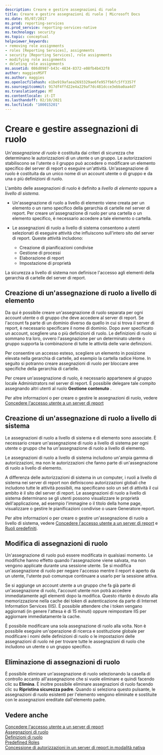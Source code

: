 ```yaml
---
description: Creare e gestire assegnazioni di ruolo
title: Creare e gestire assegnazioni di ruolo | Microsoft Docs
ms.date: 05/07/2017
ms.prod: reporting-services
ms.prod_service: reporting-services-native
ms.technology: security
ms.topic: conceptual
helpviewer_keywords:
- removing role assignments
- roles [Reporting Services], assignments
- security [Reporting Services], role assignments
- modifying role assignments
- deleting role assignments
ms.assetid: 086d0987-b43c-4834-8372-e08fb4b432f8
author: maggiesMSFT
ms.author: maggies
ms.openlocfilehash: e1be919afaea2693329ae6fe957fb6fc5ff3357f
ms.sourcegitcommit: 917df4ffd22e4a229af7dc481dcce3ebba0aa4d7
ms.translationtype: MT
ms.contentlocale: it-IT
ms.lasthandoff: 02/10/2021
ms.locfileid: "100015201"
---
```

# <a name="create-and-manage-role-assignments"></a>Creare e gestire assegnazioni di ruolo

Un'*assegnazione di ruolo* è costituita dai criteri di sicurezza che determinano le autorizzazioni di un utente o un gruppo. Le autorizzazioni stabiliscono se l'utente o il gruppo può accedere o modificare un elemento specifico del server di report o eseguire un'attività. Un'assegnazione di ruolo è costituita da un unico nome di un account utente o di gruppo e da una o più definizioni di ruolo.

L'ambito delle assegnazioni di ruolo è definito a *livello di elemento* oppure a *livello di sistema*.

- Un'assegnazione di ruolo a livello di elemento viene creata per un elemento o un ramo specifico della gerarchia di cartelle nel server di report. Per creare un'assegnazione di ruolo per una cartella o un elemento specifico, è necessario accedere a tale elemento o cartella.

- Le assegnazioni di ruolo a livello di sistema consentono a utenti selezionati di eseguire attività che influiscono sull'intero sito del server di report. Queste attività includono:
  - Creazione di pianificazioni condivise
  - Gestione di processi
  - Elaborazione di report
  - Impostazione di proprietà

La sicurezza a livello di sistema non definisce l'accesso agli elementi della gerarchia di cartelle del server di report.

## <a name="creating-an-item-level-role-assignment"></a>Creazione di un'assegnazione di ruolo a livello di elemento

Da qui è possibile creare un'assegnazione di ruolo separata per ogni account utente o di gruppo che deve accedere al server di report. Se l'account fa parte di un dominio diverso da quello in cui si trova il server di report, è necessario specificare il nome di dominio. Dopo aver specificato un account, scegliere una o più definizioni di ruolo. Le definizioni di ruolo si sommano tra loro, ovvero l'assegnazione per un determinato utente o gruppo supporta la combinazione di tutte le attività delle varie definizioni.

Per consentire un accesso esteso, scegliere un elemento in posizione elevata nella gerarchia di cartelle, ad esempio la cartella radice Home. In seguito si potranno creare assegnazioni di ruolo per bloccare aree specifiche della gerarchia di cartelle.

Per creare un'assegnazione di ruolo, è necessario appartenere al gruppo locale Administrators nel server di report. È possibile delegare tale compito assegnando altri utenti al ruolo **Gestione contenuto** .

Per altre informazioni o per creare o gestire le assegnazioni di ruolo, vedere [Concedere l'accesso utente a un server di report](../../reporting-services/security/grant-user-access-to-a-report-server.md)
  
## <a name="creating-a-system-level-role-assignment"></a>Creazione di un'assegnazione di ruolo a livello di sistema

Le assegnazioni di ruolo a livello di sistema e di elemento sono associate. È necessario creare un'assegnazione di ruolo a livello di sistema per ogni utente o gruppo che ha un'assegnazione di ruolo a livello di elemento.

Le assegnazioni di ruolo a livello di sistema includono un'ampia gamma di autorizzazioni, ma non le autorizzazioni che fanno parte di un'assegnazione di ruolo a livello di elemento.

A differenza delle autorizzazioni di sistema in un computer, i ruoli a livello di sistema nei server di report non definiscono autorizzazioni globali che includono tutte le attività possibili, ma specificano solo un set di attività il cui ambito è il sito del server di report. Le assegnazioni di ruolo a livello di sistema determinano se gli utenti possono visualizzare le proprietà dell'applicazione, ad esempio l'immagine o il titolo della home page, visualizzare o gestire le pianificazioni condivise o usare Generatore report.

Per altre informazioni o per creare o gestire un'assegnazione di ruolo a livello di sistema, vedere [Concedere l'accesso utente a un server di report](../../reporting-services/security/grant-user-access-to-a-report-server.md) e [Ruoli predefiniti](../../reporting-services/security/role-definitions-predefined-roles.md).  

## <a name="modifying-a-role-assignment"></a>Modifica di assegnazioni di ruolo

Un'assegnazione di ruolo può essere modificata in qualsiasi momento. Le modifiche hanno effetto quando l'assegnazione viene salvata, ma non vengono applicate durante una sessione utente. Se si modifica un'assegnazione di ruolo per negare l'accesso mentre il report è aperto da un utente, l'utente può comunque continuare a usarlo per la sessione attiva.

Se si aggiunge un account utente a un gruppo che fa già parte di un'assegnazione di ruolo, l'account utente non potrà accedere immediatamente agli elementi dopo la modifica. Questo ritardo è dovuto alla memorizzazione nella cache dei token di autenticazione da parte di Internet Information Services (IIS). È possibile attendere che i token vengano aggiornati (in genere l'attesa è di 15 minuti) oppure reimpostare IIS per aggiornare immediatamente la cache.

È possibile modificare una sola assegnazione di ruolo alla volta. Non è possibile eseguire un'operazione di ricerca e sostituzione globale per modificare i nomi delle definizioni di ruolo o le impostazioni delle assegnazioni di ruolo né per trovare tutte le assegnazioni di ruolo che includono un utente o un gruppo specifico.

## <a name="deleting-a-role-assignment"></a>Eliminazione di assegnazioni di ruolo

È possibile eliminare un'assegnazione di ruolo selezionando la casella di controllo accanto all'assegnazione che si vuole eliminare e quindi facendo clic su **Elimina**. È inoltre possibile eliminare assegnazioni di ruolo facendo clic su **Ripristina sicurezza padre**. Quando si seleziona questo pulsante, le assegnazioni di ruolo esistenti per l'elemento vengono eliminate e sostituite con le assegnazioni ereditate dall'elemento padre.

## <a name="see-also"></a>Vedere anche

[Concedere l'accesso utente a un server di report](../../reporting-services/security/grant-user-access-to-a-report-server.md)  
[Assegnazioni di ruolo](../../reporting-services/security/role-assignments.md)  
[Definizioni di ruolo](../../reporting-services/security/role-definitions.md)  
[Predefined Roles](../../reporting-services/security/role-definitions-predefined-roles.md)  
[Concessione di autorizzazioni in un server di report in modalità nativa](../../reporting-services/security/granting-permissions-on-a-native-mode-report-server.md)
